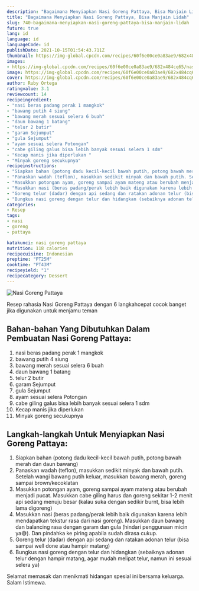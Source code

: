 ```yaml
---
description: "Bagaimana Menyiapkan Nasi Goreng Pattaya, Bisa Manjain Lidah"
title: "Bagaimana Menyiapkan Nasi Goreng Pattaya, Bisa Manjain Lidah"
slug: 740-bagaimana-menyiapkan-nasi-goreng-pattaya-bisa-manjain-lidah
future: true
lang: id
language: id
languageCode: id
publishDate: 2021-10-15T01:54:43.711Z 
thumbnail: https://img-global.cpcdn.com/recipes/60f6e00ce0a83ae9/682x484cq65/nasi-goreng-pattaya-foto-resep-utama.png
images:
- https://img-global.cpcdn.com/recipes/60f6e00ce0a83ae9/682x484cq65/nasi-goreng-pattaya-foto-resep-utama.png
image: https://img-global.cpcdn.com/recipes/60f6e00ce0a83ae9/682x484cq65/nasi-goreng-pattaya-foto-resep-utama.png
cover: https://img-global.cpcdn.com/recipes/60f6e00ce0a83ae9/682x484cq65/nasi-goreng-pattaya-foto-resep-utama.png
author: Ruby Ortega
ratingvalue: 3.1
reviewcount: 14
recipeingredient:
- "nasi beras padang perak 1 mangkok"
- "bawang putih 4 siung"
- "bawang merah sesuai selera 6 buah"
- "daun bawang 1 batang"
- "telur 2 butir"
- "garam Sejumput"
- "gula Sejumput"
- "ayam sesuai selera Potongan"
- "cabe giling galus bisa lebih banyak sesuai selera 1 sdm"
- "Kecap manis jika diperlukan "
- "Minyak goreng secukupnya"
recipeinstructions:
- "Siapkan bahan (potong dadu kecil-kecil bawah putih, potong bawah merah dan daun bawang)"
- "Panaskan wadah (teflon), masukkan sedikit minyak dan bawah putih. Setelah wangi bawang putih keluar, masukkan bawang merah, goreng sampai brown/kecoklatan"
- "Masukkan potongan ayam, goreng sampai ayam mateng atau berubah menjadi pucat. Masukkan cabe giling harus dan goreng sekitar 1-2 menit api sedang menuju besar (kalau suka dengan sedikir burnt, bisa lebih lama digoreng)"
- "Masukkan nasi (beras padang/perak lebih baik digunakan karena lebih mendapatkan tekstur rasa dari nasi goreng). Masukkan daun bawang dan balancing rasa dengan garam dan gula (hindari penggunaan micin ya😅). Dan pindahka ke piring apabila sudah dirasa cukup."
- "Goreng telur (dadar) dengan api sedang dan ratakan adonan telur (bisa sampai well done atau hampir matang)"
- "Bungkus nasi goreng dengan telur dan hidangkan (sebaiknya adonan telur dengan hampir matang, agar mudah melipat telur, namun ini sesuai selera ya)"
categories:
- Resep
tags:
- nasi
- goreng
- pattaya

katakunci: nasi goreng pattaya 
nutrition: 118 calories
recipecuisine: Indonesian
preptime: "PT25M"
cooktime: "PT43M"
recipeyield: "1"
recipecategory: Dessert
---
```



![Nasi Goreng Pattaya](https://img-global.cpcdn.com/recipes/60f6e00ce0a83ae9/682x484cq65/nasi-goreng-pattaya-foto-resep-utama.png)

Resep rahasia Nasi Goreng Pattaya    dengan 6 langkahcepat cocok banget jika digunakan untuk menjamu teman

<!--inarticleads1-->

## Bahan-bahan Yang Dibutuhkan Dalam Pembuatan Nasi Goreng Pattaya:

1. nasi beras padang perak 1 mangkok
1. bawang putih 4 siung
1. bawang merah sesuai selera 6 buah
1. daun bawang 1 batang
1. telur 2 butir
1. garam Sejumput
1. gula Sejumput
1. ayam sesuai selera Potongan
1. cabe giling galus bisa lebih banyak sesuai selera 1 sdm
1. Kecap manis jika diperlukan 
1. Minyak goreng secukupnya



<!--inarticleads2-->

## Langkah-langkah Untuk Menyiapkan Nasi Goreng Pattaya:

1. Siapkan bahan (potong dadu kecil-kecil bawah putih, potong bawah merah dan daun bawang)
1. Panaskan wadah (teflon), masukkan sedikit minyak dan bawah putih. Setelah wangi bawang putih keluar, masukkan bawang merah, goreng sampai brown/kecoklatan
1. Masukkan potongan ayam, goreng sampai ayam mateng atau berubah menjadi pucat. Masukkan cabe giling harus dan goreng sekitar 1-2 menit api sedang menuju besar (kalau suka dengan sedikir burnt, bisa lebih lama digoreng)
1. Masukkan nasi (beras padang/perak lebih baik digunakan karena lebih mendapatkan tekstur rasa dari nasi goreng). Masukkan daun bawang dan balancing rasa dengan garam dan gula (hindari penggunaan micin ya😅). Dan pindahka ke piring apabila sudah dirasa cukup.
1. Goreng telur (dadar) dengan api sedang dan ratakan adonan telur (bisa sampai well done atau hampir matang)
1. Bungkus nasi goreng dengan telur dan hidangkan (sebaiknya adonan telur dengan hampir matang, agar mudah melipat telur, namun ini sesuai selera ya)




Selamat memasak dan menikmati hidangan spesial ini bersama keluarga. Salam Istimewa.
